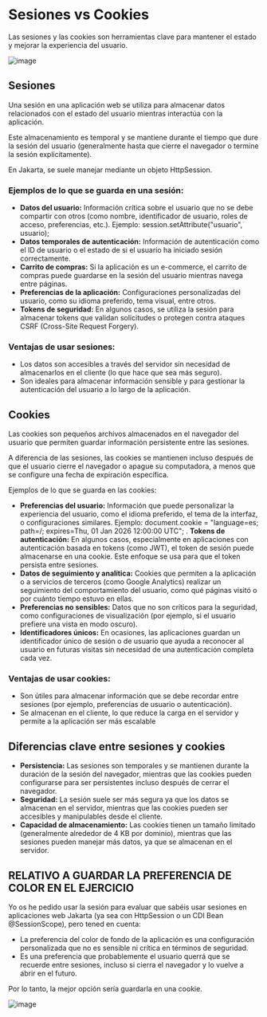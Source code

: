 # Sesiones vs Cookies

Las sesiones y las cookies son herramientas clave para mantener el estado y mejorar la experiencia del usuario. 

![image](https://github.com/user-attachments/assets/b4c3ecc2-ca94-4031-acac-82277266d803)


## Sesiones

Una sesión en una aplicación web se utiliza para almacenar datos relacionados con el estado del usuario mientras interactúa con la aplicación. 

Este almacenamiento es temporal y se mantiene durante el tiempo que dure la sesión del usuario (generalmente hasta que cierre el navegador o termine la sesión explícitamente). 

En Jakarta, se suele manejar mediante un objeto HttpSession.

### Ejemplos de lo que se guarda en una sesión:

- **Datos del usuario:** Información crítica sobre el usuario que no se debe compartir con otros (como nombre, identificador de usuario, roles de acceso, preferencias, etc.). Ejemplo: session.setAttribute("usuario", usuario);
- **Datos temporales de autenticación:** Información de autenticación como el ID de usuario o el estado de si el usuario ha iniciado sesión correctamente.
- **Carrito de compras:** Si la aplicación es un e-commerce, el carrito de compras puede guardarse en la sesión del usuario mientras navega entre páginas.
- **Preferencias de la aplicación:** Configuraciones personalizadas del usuario, como su idioma preferido, tema visual, entre otros.
- **Tokens de seguridad:** En algunos casos, se utiliza la sesión para almacenar tokens que validan solicitudes o protegen contra ataques CSRF (Cross-Site Request Forgery).

### Ventajas de usar sesiones:

- Los datos son accesibles a través del servidor sin necesidad de almacenarlos en el cliente (lo que hace que sea más seguro).
- Son ideales para almacenar información sensible y para gestionar la autenticación del usuario a lo largo de la aplicación.

## Cookies

Las cookies son pequeños archivos almacenados en el navegador del usuario que permiten guardar información persistente entre las sesiones. 

A diferencia de las sesiones, las cookies se mantienen incluso después de que el usuario cierre el navegador o apague su computadora, a menos que se configure una fecha de expiración específica.

Ejemplos de lo que se guarda en las cookies:

- **Preferencias del usuario:** Información que puede personalizar la experiencia del usuario, como el idioma preferido, el tema de la interfaz, o configuraciones similares. Ejemplo: document.cookie = "language=es; path=/; expires=Thu, 01 Jan 2026 12:00:00 UTC";
. **Tokens de autenticación:** En algunos casos, especialmente en aplicaciones con autenticación basada en tokens (como JWT), el token de sesión puede almacenarse en una cookie. Este enfoque se usa para que el token persista entre sesiones.
- **Datos de seguimiento y analítica:** Cookies que permiten a la aplicación o a servicios de terceros (como Google Analytics) realizar un seguimiento del comportamiento del usuario, como qué páginas visitó o por cuánto tiempo estuvo en ellas.
- **Preferencias no sensibles:** Datos que no son críticos para la seguridad, como configuraciones de visualización (por ejemplo, si el usuario prefiere una vista en modo oscuro).
- **Identificadores únicos:** En ocasiones, las aplicaciones guardan un identificador único de sesión o de usuario que ayuda a reconocer al usuario en futuras visitas sin necesidad de una autenticación completa cada vez.

### Ventajas de usar cookies:

- Son útiles para almacenar información que se debe recordar entre sesiones (por ejemplo, preferencias de usuario o autenticación).
- Se almacenan en el cliente, lo que reduce la carga en el servidor y permite a la aplicación ser más escalable

## Diferencias clave entre sesiones y cookies
- **Persistencia:** Las sesiones son temporales y se mantienen durante la duración de la sesión del navegador, mientras que las cookies pueden configurarse para ser persistentes incluso después de cerrar el navegador.
- **Seguridad:** La sesión suele ser más segura ya que los datos se almacenan en el servidor, mientras que las cookies pueden ser accesibles y manipulables desde el cliente.
- **Capacidad de almacenamiento:** Las cookies tienen un tamaño limitado (generalmente alrededor de 4 KB por dominio), mientras que las sesiones pueden manejar más datos, ya que se almacenan en el servidor.

 ## RELATIVO A GUARDAR LA PREFERENCIA DE COLOR EN EL EJERCICIO

 Yo os he pedido usar la sesión para evaluar que sabéis usar sesiones en aplicaciones web Jakarta (ya sea con HttpSession o un CDI Bean @SessionScope), pero tened en cuenta:

 - La preferencia del color de fondo de la aplicación es una configuración personalizada que no es sensible ni crítica en términos de seguridad. 
 - Es una preferencia que probablemente el usuario querrá que se recuerde entre sesiones, incluso si cierra el navegador y lo vuelve a abrir en el futuro.

Por lo tanto, la mejor opción sería guardarla en una cookie. 

 ![image](https://github.com/user-attachments/assets/e316c36a-bf92-41bb-8b0f-d33dd5184faf)
